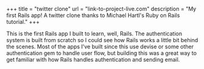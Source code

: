 +++
title = "twitter clone"
url = "link-to-project-live.com"
description = "My first Rails app! A twitter clone thanks to Michael Hartl's Ruby on Rails tutorial."
+++

This is the first Rails app I built to learn, well, Rails. The authentication system is built from scratch so I could see how Rails works a little bit behind the scenes. Most of the apps I've built since this use devise or some other authentication gem to handle user flow, but building this was a great way to get familiar with how Rails handles authentication and sending email.


